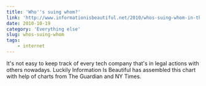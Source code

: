 ```yaml
---
title: 'Who''s suing whom?'
link: 'http://www.informationisbeautiful.net/2010/whos-suing-whom-in-the-telecoms-trade/'
date: 2010-10-19
category: 'Everything else'
slug: whos-suing-whom
tags:
    - internet
---
```


It's not easy to keep track of every tech company that's in legal actions with others nowadays.
Luckily Information Is Beautiful has assembled this chart with help of charts from The Guardian and
NY Times.
